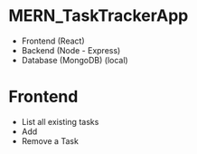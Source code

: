 # MERN_TaskTrackerApp
* Frontend (React)
* Backend (Node - Express)
* Database (MongoDB) (local)
# Frontend
* List all existing tasks
* Add 
* Remove a Task
